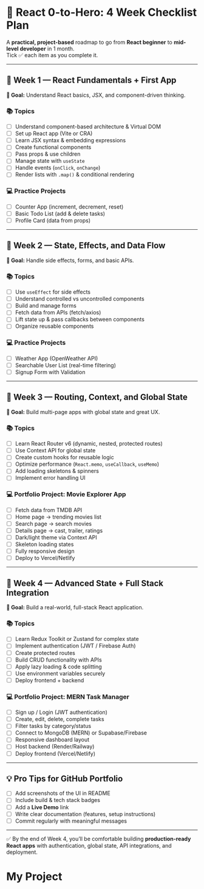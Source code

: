 # 🚀 React 0-to-Hero: 4 Week Checklist Plan

A **practical, project-based** roadmap to go from **React beginner** to **mid-level developer** in 1 month.  
Tick ✅ each item as you complete it.

---

## 📅 Week 1 — React Fundamentals + First App
**🎯 Goal:** Understand React basics, JSX, and component-driven thinking.

### 📚 Topics
- [ ] Understand component-based architecture & Virtual DOM
- [ ] Set up React app (Vite or CRA)
- [ ] Learn JSX syntax & embedding expressions
- [ ] Create functional components
- [ ] Pass props & use children
- [ ] Manage state with `useState`
- [ ] Handle events (`onClick`, `onChange`)
- [ ] Render lists with `.map()` & conditional rendering

### 💻 Practice Projects
- [ ] Counter App (increment, decrement, reset)
- [ ] Basic Todo List (add & delete tasks)
- [ ] Profile Card (data from props)

---

## 📅 Week 2 — State, Effects, and Data Flow
**🎯 Goal:** Handle side effects, forms, and basic APIs.

### 📚 Topics
- [ ] Use `useEffect` for side effects
- [ ] Understand controlled vs uncontrolled components
- [ ] Build and manage forms
- [ ] Fetch data from APIs (fetch/axios)
- [ ] Lift state up & pass callbacks between components
- [ ] Organize reusable components

### 💻 Practice Projects
- [ ] Weather App (OpenWeather API)
- [ ] Searchable User List (real-time filtering)
- [ ] Signup Form with Validation

---

## 📅 Week 3 — Routing, Context, and Global State
**🎯 Goal:** Build multi-page apps with global state and great UX.

### 📚 Topics
- [ ] Learn React Router v6 (dynamic, nested, protected routes)
- [ ] Use Context API for global state
- [ ] Create custom hooks for reusable logic
- [ ] Optimize performance (`React.memo`, `useCallback`, `useMemo`)
- [ ] Add loading skeletons & spinners
- [ ] Implement error handling UI

### 💻 Portfolio Project: Movie Explorer App
- [ ] Fetch data from TMDB API
- [ ] Home page → trending movies list
- [ ] Search page → search movies
- [ ] Details page → cast, trailer, ratings
- [ ] Dark/light theme via Context API
- [ ] Skeleton loading states
- [ ] Fully responsive design
- [ ] Deploy to Vercel/Netlify

---

## 📅 Week 4 — Advanced State + Full Stack Integration
**🎯 Goal:** Build a real-world, full-stack React application.

### 📚 Topics
- [ ] Learn Redux Toolkit or Zustand for complex state
- [ ] Implement authentication (JWT / Firebase Auth)
- [ ] Create protected routes
- [ ] Build CRUD functionality with APIs
- [ ] Apply lazy loading & code splitting
- [ ] Use environment variables securely
- [ ] Deploy frontend + backend

### 💻 Portfolio Project: MERN Task Manager
- [ ] Sign up / Login (JWT authentication)
- [ ] Create, edit, delete, complete tasks
- [ ] Filter tasks by category/status
- [ ] Connect to MongoDB (MERN) or Supabase/Firebase
- [ ] Responsive dashboard layout
- [ ] Host backend (Render/Railway)
- [ ] Deploy frontend (Vercel/Netlify)

---

## 💡 Pro Tips for GitHub Portfolio
- [ ] Add screenshots of the UI in README
- [ ] Include build & tech stack badges
- [ ] Add a **Live Demo** link
- [ ] Write clear documentation (features, setup instructions)
- [ ] Commit regularly with meaningful messages

---

✅ By the end of Week 4, you’ll be comfortable building **production-ready React apps** with authentication, global state, API integrations, and deployment.
# My Project
